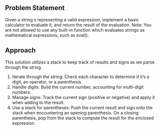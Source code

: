 ## Problem Statement

Given a string s representing a valid expression, implement a basic calculator to evaluate it, and return the result of the evaluation.
Note: You are not allowed to use any built-in function which evaluates strings as mathematical expressions, such as eval().

## Approach 

This solution utilizes a stack to keep track of results and signs as we parse through the string. 

1. Iterate through the string: Check each character to determine if it’s a digit, an operator, or a parenthesis.
2. Handle digits: Build the current number, accounting for multi-digit numbers.
3. Manage signs: Track the current sign (positive or negative) and apply it when adding to the result.
4. Use a stack for parentheses: Push the current result and sign onto the stack when encountering an opening parenthesis. On a closing parenthesis, pop from the stack to compute the result for the enclosed expression.

